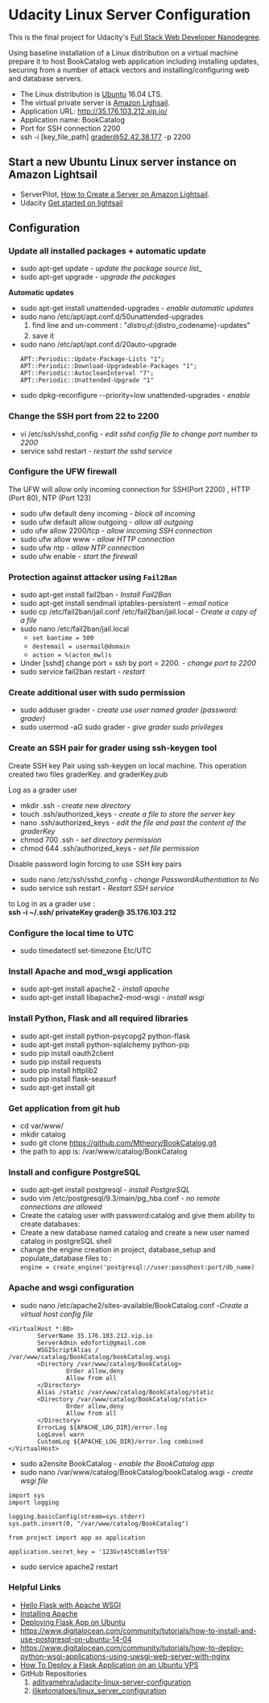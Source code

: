 # Udacity Linux Server Configuration 

This is the final project for Udacity's [Full Stack Web Developer Nanodegree](https://www.udacity.com/course/full-stack-web-developer-nanodegree--nd004). 

Using baseline installation of a Linux distribution on a virtual machine prepare it to host BookCatalog  web application including installing updates, securing  from a number of attack vectors and installing/configuring web and database servers.

- The Linux distribution is [Ubuntu](https://www.ubuntu.com/download/server) 16.04 LTS.
- The virtual private server is [Amazon Lighsail](https://lightsail.aws.amazon.com/).
- Application URL: http://35.176.103.212.xip.io/
- Application name: BookCatalog
- Port for SSH connection 2200
- 	ssh -i [key_file_path] grader@52.42.38.177 -p 2200

## Start a new Ubuntu Linux server instance on Amazon Lightsail 
- ServerPilot, [How to Create a Server on Amazon Lightsail](https://serverpilot.io/community/articles/how-to-create-a-server-on-amazon-lightsail.html).
- Udacity [Get started on lightsail](https://classroom.udacity.com/nanodegrees/nd004/parts/ab002e9a-b26c-43a4-8460-dc4c4b11c379/modules/357367901175462/lessons/3573679011239847/concepts/c4cbd3f2-9adb-45d4-8eaf-b5fc89cc606e)
## Configuration 

### Update all installed packages + automatic update 

- sudo apt-get update  				- *update the package source list*_ 
- sudo apt-get upgrade 				- *upgrade the packages*

**Automatic updates**
- sudo apt-get install unattended-upgrades - *enable automatic updates*
- sudo nano /etc/apt/apt.conf.d/50unattended-upgrades 
	1. find line and un-comment : "${distro_id}:${distro_codename}-updates"
	3. save it
- sudo nano /etc/apt/apt.conf.d/20auto-upgrade
    ```
    APT::Periodic::Update-Package-Lists "1";
    APT::Periodic::Download-Upgradeable-Packages "1";
    APT::Periodic::AutocleanInterval "7";
    APT::Periodic::Unattended-Upgrade "1"
    ```
- sudo dpkg-reconfigure --priority=low unattended-upgrades - *enable*

### Change the SSH port from 22 to 2200
- vi /etc/ssh/sshd_config			- *edit sshd config  file to change port number to 2200*
- service sshd restart 				- *restart the sshd service*

### Configure the UFW firewall 
The UFW will allow only incoming connection for SSH(Port 2200) , HTTP (Port 80), NTP (Port 123)
- sudo ufw default deny incoming 	- *block all incoming*
- sudo ufw default allow outgoing 	- *allow all outgoing*
- udo ufw allow 2200/tcp			- *allow incoming SSH connection*
- sudo ufw allow www				- *allow HTTP connection*
- sudo ufw ntp						- *allow NTP connection*
- sudo ufw enable					- *start the firewall*

### Protection against attacker using `Fail2Ban`
- sudo apt-get install fail2ban		- *Install Fail2Ban*
- sudo apt-get install sendmail iptables-persistent		- *email notice*
- sudo cp /etc/fail2ban/jail.conf /etc/fail2ban/jail.local		- *Create a copy of a file*
- sudo nano /etc/fail2ban/jail.local	
	- `set bantime = 500`
	- `destemail = usermail@domain`
	- `action = %(acton_mwl)s`
- 	Under [sshd] change port = ssh by port = 2200.	- *change port to 2200*
- 	sudo service fail2ban restart	- *restart*

### Create additional user with sudo permission 
- sudo adduser grader			- *create use user named grader (password: grader)*
- sudo usermod -aG sudo grader 	- *give grader sudo privileges*

### Create an SSH pair for grader using ssh-keygen tool
Create SSH key Pair using ssh-keygen on local machine. This operation created two files 
graderKey. and graderKey.pub
	
Log as a grader user 
- mkdir .ssh  						- *create new directory*
- touch .ssh/authorized_keys  		- *create a file to store the server key*
- nano .ssh/authorized_keys			- *edit the file and past the content of the graderKey*
- chmod 700 .ssh					- *set directory permission*
- chmod 644  .ssh/authorized_keys	- *set file permission*	

Disable password login forcing  to use SSH  key pairs
- sudo nano /etc/ssh/sshd_config	- *change PasswordAuthentiation to No*
- sudo service ssh restart			- *Restart SSH service*

to Log in as a grader use : <br/>
	**ssh -i ~/.ssh/ privateKey grader@ 35.176.103.212**

### Configure the local time to UTC
- sudo timedatectl set-timezone Etc/UTC

### Install Apache and   mod_wsgi application
- sudo apt-get install apache2  			- *install apache*
- sudo apt-get install libapache2-mod-wsgi  - *install wsgi*

### Install Python, Flask  and all required libraries 
- sudo apt-get install python-psycopg2 python-flask
- sudo apt-get install python-sqlalchemy python-pip
- sudo pip install oauth2client
- sudo pip install requests
- sudo pip install httplib2
- sudo pip install flask-seasurf
- sudo apt-get install git
### Get application from git hub 
- cd  var/www/
- mkdir catalog
- sudo git clone https://github.com/Mtheory/BookCatalog.git
- the path to app is:  /var/www/catalog/BookCatalog
	
### Install and configure PostgreSQL
- sudo apt-get install postgresql - *install PostgreSQL*
- sudo vim /etc/postgresql/9.3/main/pg_hba.conf - *no remote connections are allowed*
- Create the catalog user with password:catalog and give them ability to create databases:
- Create a new database named catalog and create a new user named catalog in postgreSQL shell
- change the engine creation in project, database_setup and populate_database files to :<br/>
	`engine = create_engine('postgresql://user:pass@host:port/db_name)`

### Apache and wsgi configuration
- sudo nano /etc/apache2/sites-available/BookCatalog.conf -*Create a virtual host config file* <br/>
```
<VirtualHost *:80>
        ServerName 35.176.103.212.xip.io
        ServerAdmin edoforti@gmail.com
        WSGIScriptAlias / /var/www/catalog/BookCatalog/bookCatalog.wsgi
        <Directory /var/www/catalog/BookCatalog>
                Order allow,deny
                Allow from all
        </Directory>
        Alias /static /var/www/catalog/BookCatalog/static
        <Directory /var/www/catalog/BookCatalog/static>
                Order allow,deny
                Allow from all
        </Directory>
        ErrorLog ${APACHE_LOG_DIR}/error.log
        LogLevel warn
        CustomLog ${APACHE_LOG_DIR}/error.log combined
</VirtualHost>
```
- sudo a2ensite BookCatalog - *enable the BookCatalog app*
- sudo nano /var/www/catalog/BookCatalog/bookCatalog.wsgi - *create wsgi file*<br/>

```#! /usr/bin/python
import sys
import logging

logging.basicConfig(stream=sys.stderr)
sys.path.insert(0, "/var/www/catalog/BookCatalog")

from project import app as application

application.secret_key = '123Gvt45Ctd6lerT59'
```
- sudo service apache2 restart

### Helpful Links
* [Hello Flask with Apache WSGI](http://www.bogotobogo.com/python/Flask/Python_Flask_HelloWorld_App_with_Apache_WSGI_Ubuntu14.php)
* [Installing Apache](https://www.digitalocean.com/community/tutorials/apache-basics-installation-and-configuration-troubleshooting) 
* [Deploying Flask App on Ubuntu](https://www.digitalocean.com/community/tutorials/how-to-deploy-a-flask-application-on-an-ubuntu-vps)
* https://www.digitalocean.com/community/tutorials/how-to-install-and-use-postgresql-on-ubuntu-14-04
* https://www.digitalocean.com/community/tutorials/how-to-deploy-python-wsgi-applications-using-uwsgi-web-server-with-nginx
* [How To Deploy a Flask Application on an Ubuntu VPS](https://www.digitalocean.com/community/tutorials/how-to-deploy-a-flask-application-on-an-ubuntu-vps)
* GitHub Repositories 
  1. [adityamehra/udacity-linux-server-configuration](https://github.com/adityamehra/udacity-linux-server-configuration)
  2. [iliketomatoes/linux_server_configuration](https://github.com/iliketomatoes/linux_server_configuration)




